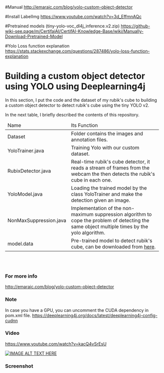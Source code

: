 #Manual
http://emaraic.com/blog/yolo-custom-object-detector

#Install LabelImg
https://www.youtube.com/watch?v=3d_EffmnAQc

#Pretrained models (tiny-yolo-voc_dl4j_inference.v2.zip)
https://github-wiki-see.page/m/CertifaiAI/CertifAI-Knowledge-Base/wiki/Manually-Download-Pretrained-Model

#Yolo Loss function explanation
https://stats.stackexchange.com/questions/287486/yolo-loss-function-explanation

# Building a custom object detector using YOLO using Deeplearning4j

In this section, I put the code and the dataset of my rubik's cube to building a custom object detector to detect rubik's cube using the tiny YOLO v2.
	
  In the next table, I briefly described the contents of this repository.

  <table class="table table-bordered table-striped" style="margin: 0 auto !important;float: none !important;width: auto;"> <thead> 									
	<tr> <td>Name</td> <td>Its Function</td> </tr> </thead>
	 <tbody> 
     	 <tr> <td>Dataset</td> <td>Folder contains the images and annotation files.</td> </tr> 
	 <tr> <td>YoloTrainer.java</td> <td>Training Yolo with our custom dataset.</td> </tr> 
	<tr> <td>RubixDetector.java</td> <td>Real-time rubik's cube detector, it reads a stream of frames from the webcam the then detects the rubik's cube in each one.</td> </tr> 
	<tr> <td>YoloModel.java</td> <td>Loading the trained model by the class YoloTrainer and make the detection given an image.</td> </tr> 
	<tr> <td>NonMaxSuppression.java</td> <td>Implementation of the non-maximum suppression algorithm to cope the problem of detecting the same object multiple times by the yolo algorithm.</td> </tr> 
		           	 <tr> <td>model.data</td> <td>Pre-trained model to detect rubik's cube, can be downloaded from <a tyle="color:#337ab7;"    target="_blank" href="https://drive.google.com/file/d/1IN0lyBT8maq-dhtG-dvIpLEdnAOcoAQu/view?usp=sharing">here</a>.</td> </tr> 

</tbody></table>

<br><br>

### For more info

http://emaraic.com/blog/yolo-custom-object-detector

### Note 

In case you have a GPU, you can uncomment the CUDA dependency in pom.xml file.
https://deeplearning4j.org/docs/latest/deeplearning4j-config-cudnn

### Video 

https://www.youtube.com/watch?v=kacQ4vSrEsU

[![IMAGE ALT TEXT HERE](https://img.youtube.com/vi/kacQ4vSrEsU/3.jpg)](https://www.youtube.com/watch?v=kacQ4vSrEsU)
   
   
### Screenshot
<p align="center">
<img src="https://github.com/tahaemara/yolo-custom-object-detector/blob/master/java/assets/output.png?raw=true" alt="" data-canonical-src="https://github.com/tahaemara/yolo-custom-object-detector/blob/master/java/assets/output.png?raw=true" /></p>
   

